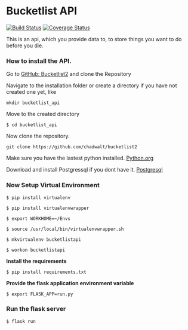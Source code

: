 # Bucketlist API

[![Build Status](https://travis-ci.org/chadwalt/bucketlist2.svg?branch=master)](https://travis-ci.org/chadwalt/bucketlist2) [![Coverage Status](https://coveralls.io/repos/github/chadwalt/bucketlist2/badge.svg?branch=master)](https://coveralls.io/github/chadwalt/bucketlist2?branch=master)

This is an api, which you provide data to, to store things you want to do before you die.

### How to install the API.

Go to [GitHub: Bucketlist2](https://github.com/chadwalt/bucketlist2 "Buketlist2") and clone the Repository

Navigate to the installation folder or create a directory if you have not created one yet, like

```
mkdir bucketlist_api
```

Move to the created directory

```
$ cd bucketlist_api
```

Now clone the repository.

```
git clone https://github.com/chadwalt/bucketlist2
```

Make sure you have the lastest python installed. [Python.org](https://www.python.org/downloads/")

Download and install Postgressql if you dont have it. [Postgresql](https://www.postgresql.org/download/") 

### Now Setup Virtual Environment

``` 
$ pip install virtualenv
```

``` 
$ pip install virtualenvwrapper 
```

```
$ export WORKHOME=~/Envs
```

```
$ source /usr/local/bin/virtualenvwrapper.sh
```

```
$ mkvirtualenv bucketlistapi
```

```
$ workon bucketlistapi
```

**Install the requirements**

```
$ pip install requirements.txt
```

**Provide the flask application environment variable**

```
$ export FLASK_APP=run.py
```

### Run the flask server

``` 
$ flask run 
```


